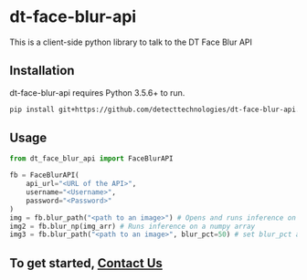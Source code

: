 # dt-face-blur-api

This is a client-side python library to talk to the DT Face Blur API

## Installation
dt-face-blur-api requires Python 3.5.6+ to run.

```sh
pip install git+https://github.com/detecttechnologies/dt-face-blur-api.git
```

## Usage
```python
from dt_face_blur_api import FaceBlurAPI

fb = FaceBlurAPI(
    api_url="<URL of the API>",
    username="<Username>",
    password="<Password>"
)
img = fb.blur_path("<path to an image>") # Opens and runs inference on image stored in the disk
img2 = fb.blur_np(img_arr) # Runs inference on a numpy array
img3 = fb.blur_path("<path to an image>", blur_pct=50) # set blur_pct as an optional parameter to limit max. permissible blur size w.r.t image size
```


## To get started, [Contact Us](mailto:sales@detecttechnologies.com)
